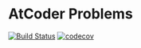 # AtCoder Problems

[![Build Status](https://travis-ci.org/kenkoooo/AtCoderProblems.svg?branch=master)](https://travis-ci.org/kenkoooo/AtCoderProblems)
[![codecov](https://codecov.io/gh/kenkoooo/AtCoderProblems/branch/master/graph/badge.svg)](https://codecov.io/gh/kenkoooo/AtCoderProblems)



